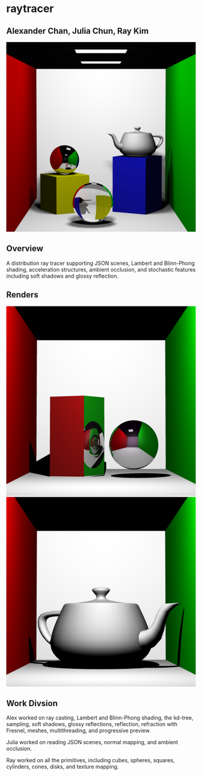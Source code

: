 # raytracer

## Alexander Chan, Julia Chun, Ray Kim

![](renders/soft_shadows_8x8.png)

## Overview

A distribution ray tracer supporting JSON scenes, Lambert and Blinn-Phong shading, acceleration structures, ambient occlusion, and stochastic features including soft shadows and glossy reflection.

## Renders

![](renders/cornell_recursive_reflect_larger_depth.png)
![](renders/teapot_16aa.png)

## Work Divsion

Alex worked on ray casting, Lambert and Blinn-Phong shading, the kd-tree, sampling, soft shadows, glossy reflections, reflection, refraction with Fresnel, meshes, multithreading, and progressive preview.

Julia worked on reading JSON scenes, normal mapping, and ambient occlusion.

Ray worked on all the primitives, including cubes, spheres, squares, cylinders, cones, disks, and texture mapping.
